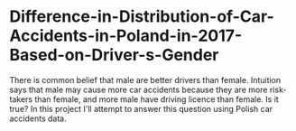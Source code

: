 # Difference-in-Distribution-of-Car-Accidents-in-Poland-in-2017-Based-on-Driver-s-Gender

There is common belief that male are better drivers than female. Intuition says that male may cause more car accidents because they are more risk-takers than female, and more male have driving licence than female. Is it true? In this project I'll attempt to answer this question using Polish car accidents data.
